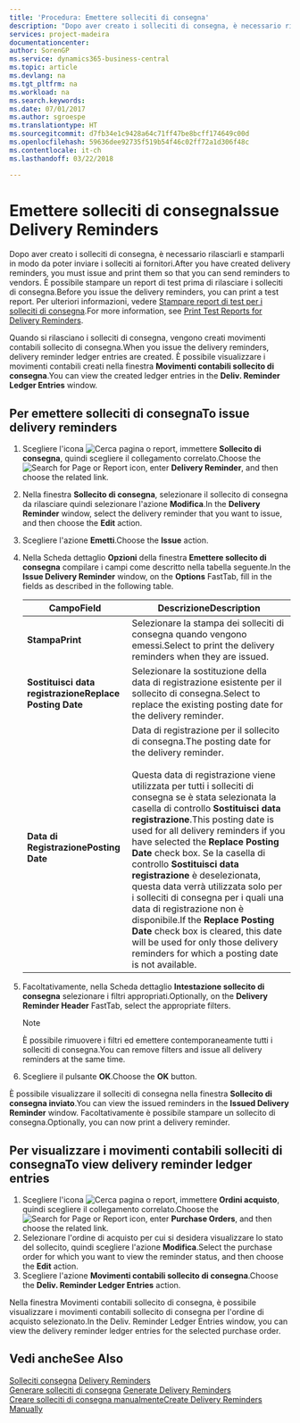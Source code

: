 ```yaml
---
title: 'Procedura: Emettere solleciti di consegna'
description: "Dopo aver creato i solleciti di consegna, è necessario rilasciarli e stamparli in modo da poter inviare i solleciti ai fornitori. È possibile stampare un report di test prima di rilasciare i solleciti di consegna."
services: project-madeira
documentationcenter: 
author: SorenGP
ms.service: dynamics365-business-central
ms.topic: article
ms.devlang: na
ms.tgt_pltfrm: na
ms.workload: na
ms.search.keywords: 
ms.date: 07/01/2017
ms.author: sgroespe
ms.translationtype: HT
ms.sourcegitcommit: d7fb34e1c9428a64c71ff47be8bcff174649c00d
ms.openlocfilehash: 59636dee92735f519b54f46c02ff72a1d306f48c
ms.contentlocale: it-ch
ms.lasthandoff: 03/22/2018

---
```

# <a name="issue-delivery-reminders"></a><span data-ttu-id="ce7ca-104">Emettere solleciti di consegna</span><span class="sxs-lookup"><span data-stu-id="ce7ca-104">Issue Delivery Reminders</span></span>
<span data-ttu-id="ce7ca-105">Dopo aver creato i solleciti di consegna, è necessario rilasciarli e stamparli in modo da poter inviare i solleciti ai fornitori.</span><span class="sxs-lookup"><span data-stu-id="ce7ca-105">After you have created delivery reminders, you must issue and print them so that you can send reminders to vendors.</span></span> <span data-ttu-id="ce7ca-106">È possibile stampare un report di test prima di rilasciare i solleciti di consegna.</span><span class="sxs-lookup"><span data-stu-id="ce7ca-106">Before you issue the delivery reminders, you can print a test report.</span></span> <span data-ttu-id="ce7ca-107">Per ulteriori informazioni, vedere [Stampare report di test per i solleciti di consegna](how-to-print-test-reports-for-delivery-reminders.md).</span><span class="sxs-lookup"><span data-stu-id="ce7ca-107">For more information, see [Print Test Reports for Delivery Reminders](how-to-print-test-reports-for-delivery-reminders.md).</span></span>  

<span data-ttu-id="ce7ca-108">Quando si rilasciano i solleciti di consegna, vengono creati movimenti contabili sollecito di consegna.</span><span class="sxs-lookup"><span data-stu-id="ce7ca-108">When you issue the delivery reminders, delivery reminder ledger entries are created.</span></span> <span data-ttu-id="ce7ca-109">È possibile visualizzare i movimenti contabili creati nella finestra **Movimenti contabili sollecito di consegna**.</span><span class="sxs-lookup"><span data-stu-id="ce7ca-109">You can view the created ledger entries in the **Deliv. Reminder Ledger Entries** window.</span></span>  

## <a name="to-issue-delivery-reminders"></a><span data-ttu-id="ce7ca-110">Per emettere solleciti di consegna</span><span class="sxs-lookup"><span data-stu-id="ce7ca-110">To issue delivery reminders</span></span>  

1.  <span data-ttu-id="ce7ca-111">Scegliere l'icona ![Cerca pagina o report](../../media/ui-search/search_small.png "icona Cerca pagina o report"), immettere **Sollecito di consegna**, quindi scegliere il collegamento correlato.</span><span class="sxs-lookup"><span data-stu-id="ce7ca-111">Choose the ![Search for Page or Report](../../media/ui-search/search_small.png "Search for Page or Report icon") icon, enter **Delivery Reminder**, and then choose the related link.</span></span>  
2.  <span data-ttu-id="ce7ca-112">Nella finestra **Sollecito di consegna**, selezionare il sollecito di consegna da rilasciare quindi selezionare l'azione **Modifica**.</span><span class="sxs-lookup"><span data-stu-id="ce7ca-112">In the **Delivery Reminder** window, select the delivery reminder that you want to issue, and then choose the **Edit** action.</span></span>  
3.  <span data-ttu-id="ce7ca-113">Scegliere l'azione **Emetti**.</span><span class="sxs-lookup"><span data-stu-id="ce7ca-113">Choose the **Issue** action.</span></span>  
4.  <span data-ttu-id="ce7ca-114">Nella Scheda dettaglio **Opzioni** della finestra **Emettere sollecito di consegna** compilare i campi come descritto nella tabella seguente.</span><span class="sxs-lookup"><span data-stu-id="ce7ca-114">In the **Issue Delivery Reminder** window, on the **Options** FastTab, fill in the fields as described in the following table.</span></span>  

    |<span data-ttu-id="ce7ca-115">Campo</span><span class="sxs-lookup"><span data-stu-id="ce7ca-115">Field</span></span>|<span data-ttu-id="ce7ca-116">Descrizione</span><span class="sxs-lookup"><span data-stu-id="ce7ca-116">Description</span></span>|  
    |---------------------------------|---------------------------------------|  
    |<span data-ttu-id="ce7ca-117">**Stampa**</span><span class="sxs-lookup"><span data-stu-id="ce7ca-117">**Print**</span></span>|<span data-ttu-id="ce7ca-118">Selezionare la stampa dei solleciti di consegna quando vengono emessi.</span><span class="sxs-lookup"><span data-stu-id="ce7ca-118">Select to print the delivery reminders when they are issued.</span></span>|  
    |<span data-ttu-id="ce7ca-119">**Sostituisci data registrazione**</span><span class="sxs-lookup"><span data-stu-id="ce7ca-119">**Replace Posting Date**</span></span>|<span data-ttu-id="ce7ca-120">Selezionare la sostituzione della data di registrazione esistente per il sollecito di consegna.</span><span class="sxs-lookup"><span data-stu-id="ce7ca-120">Select to replace the existing posting date for the delivery reminder.</span></span>|  
    |<span data-ttu-id="ce7ca-121">**Data di Registrazione**</span><span class="sxs-lookup"><span data-stu-id="ce7ca-121">**Posting Date**</span></span>|<span data-ttu-id="ce7ca-122">Data di registrazione per il sollecito di consegna.</span><span class="sxs-lookup"><span data-stu-id="ce7ca-122">The posting date for the delivery reminder.</span></span><br /><br /> <span data-ttu-id="ce7ca-123">Questa data di registrazione viene utilizzata per tutti i solleciti di consegna se è stata selezionata la casella di controllo **Sostituisci data registrazione**.</span><span class="sxs-lookup"><span data-stu-id="ce7ca-123">This posting date is used for all delivery reminders if you have selected the **Replace Posting Date** check box.</span></span> <span data-ttu-id="ce7ca-124">Se la casella di controllo **Sostituisci data registrazione** è deselezionata, questa data verrà utilizzata solo per i solleciti di consegna per i quali una data di registrazione non è disponibile.</span><span class="sxs-lookup"><span data-stu-id="ce7ca-124">If the **Replace Posting Date** check box is cleared, this date will be used for only those delivery reminders for which a posting date is not available.</span></span>|  

5.  <span data-ttu-id="ce7ca-125">Facoltativamente, nella Scheda dettaglio **Intestazione sollecito di consegna** selezionare i filtri appropriati.</span><span class="sxs-lookup"><span data-stu-id="ce7ca-125">Optionally, on the **Delivery Reminder Header** FastTab, select the appropriate filters.</span></span>  

    > [!NOTE]  
    >  <span data-ttu-id="ce7ca-126">È possibile rimuovere i filtri ed emettere contemporaneamente tutti i solleciti di consegna.</span><span class="sxs-lookup"><span data-stu-id="ce7ca-126">You can remove filters and issue all delivery reminders at the same time.</span></span>  

6.  <span data-ttu-id="ce7ca-127">Scegliere il pulsante **OK**.</span><span class="sxs-lookup"><span data-stu-id="ce7ca-127">Choose the **OK** button.</span></span>  

<span data-ttu-id="ce7ca-128">È possibile visualizzare il solleciti di consegna nella finestra **Sollecito di consegna inviato**.</span><span class="sxs-lookup"><span data-stu-id="ce7ca-128">You can view the issued reminders in the **Issued Delivery Reminder** window.</span></span> <span data-ttu-id="ce7ca-129">Facoltativamente è possibile stampare un sollecito di consegna.</span><span class="sxs-lookup"><span data-stu-id="ce7ca-129">Optionally, you can now print a delivery reminder.</span></span>  

## <a name="to-view-delivery-reminder-ledger-entries"></a><span data-ttu-id="ce7ca-130">Per visualizzare i movimenti contabili solleciti di consegna</span><span class="sxs-lookup"><span data-stu-id="ce7ca-130">To view delivery reminder ledger entries</span></span>  

1.  <span data-ttu-id="ce7ca-131">Scegliere l'icona ![Cerca pagina o report](../../media/ui-search/search_small.png "Cerca pagina o report"), immettere **Ordini acquisto**, quindi scegliere il collegamento correlato.</span><span class="sxs-lookup"><span data-stu-id="ce7ca-131">Choose the ![Search for Page or Report](../../media/ui-search/search_small.png "Search for Page or Report icon") icon, enter **Purchase Orders**, and then choose the related link.</span></span>  
2.  <span data-ttu-id="ce7ca-132">Selezionare l'ordine di acquisto per cui si desidera visualizzare lo stato del sollecito, quindi scegliere l'azione **Modifica**.</span><span class="sxs-lookup"><span data-stu-id="ce7ca-132">Select the purchase order for which you want to view the reminder status, and then choose the **Edit** action.</span></span>  
3.  <span data-ttu-id="ce7ca-133">Scegliere l'azione **Movimenti contabili sollecito di consegna**.</span><span class="sxs-lookup"><span data-stu-id="ce7ca-133">Choose the **Deliv. Reminder Ledger Entries** action.</span></span>  

<span data-ttu-id="ce7ca-134">Nella finestra Movimenti contabili sollecito di consegna, è possibile visualizzare i movimenti contabili sollecito di consegna per l'ordine di acquisto selezionato.</span><span class="sxs-lookup"><span data-stu-id="ce7ca-134">In the Deliv. Reminder Ledger Entries window, you can view the delivery reminder ledger entries for the selected purchase order.</span></span>  

## <a name="see-also"></a><span data-ttu-id="ce7ca-135">Vedi anche</span><span class="sxs-lookup"><span data-stu-id="ce7ca-135">See Also</span></span>  
 <span data-ttu-id="ce7ca-136">[Solleciti consegna](delivery-reminders.md) </span><span class="sxs-lookup"><span data-stu-id="ce7ca-136">[Delivery Reminders](delivery-reminders.md) </span></span>  
 <span data-ttu-id="ce7ca-137">[Generare solleciti di consegna](how-to-generate-delivery-reminders.md) </span><span class="sxs-lookup"><span data-stu-id="ce7ca-137">[Generate Delivery Reminders](how-to-generate-delivery-reminders.md) </span></span>  
 [<span data-ttu-id="ce7ca-138">Creare solleciti di consegna manualmente</span><span class="sxs-lookup"><span data-stu-id="ce7ca-138">Create Delivery Reminders Manually</span></span>](how-to-create-delivery-reminders-manually.md)

